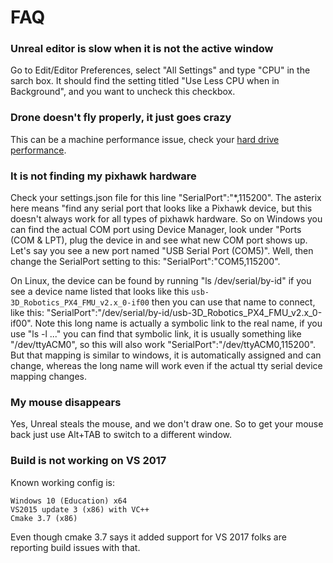 
# FAQ

### Unreal editor is slow when it is not the active window

Go to Edit/Editor Preferences, select "All Settings" and type "CPU" in the sarch box. 
It should find the setting titled "Use Less CPU when in Background", and you want to uncheck this checkbox.

### Drone doesn't fly properly, it just goes crazy

This can be a machine performance issue, check your [hard drive performance](hard_drive.md).

### It is not finding my pixhawk hardware

Check your settings.json file for this line "SerialPort":"*,115200".  The asterix here means "find any 
serial port that looks like a Pixhawk device, but this doesn't always work for all types of pixhawk hardware.
So on Windows you can find the actual COM port using Device Manager, look under "Ports (COM & LPT), plug the 
device in and see what new COM port shows up.  Let's say you see a new port named "USB Serial Port (COM5)". 
Well, then change the SerialPort setting to this: "SerialPort":"COM5,115200".  

On Linux, the device can be found by running "ls /dev/serial/by-id" if you see a device name listed that looks
like this `usb-3D_Robotics_PX4_FMU_v2.x_0-if00` then you can use that name to connect, like this:
"SerialPort":"/dev/serial/by-id/usb-3D_Robotics_PX4_FMU_v2.x_0-if00".  Note this long name is actually a symbolic link to the real 
name, if you use "ls -l ..." you can find that symbolic link, it is usually something like "/dev/ttyACM0",
so this will also work "SerialPort":"/dev/ttyACM0,115200".  But that mapping is similar to windows, it is
automatically assigned and can change, whereas the long name will work even if the actual tty serial device
mapping changes.

### My mouse disappears

Yes, Unreal steals the mouse, and we don't draw one.  So to get your mouse back just use Alt+TAB to switch to a different window.

### Build is not working on VS 2017

Known working config is:
````
Windows 10 (Education) x64
VS2015 update 3 (x86) with VC++
Cmake 3.7 (x86)
````
Even though cmake 3.7 says it added support for VS 2017 folks are reporting build issues with that.